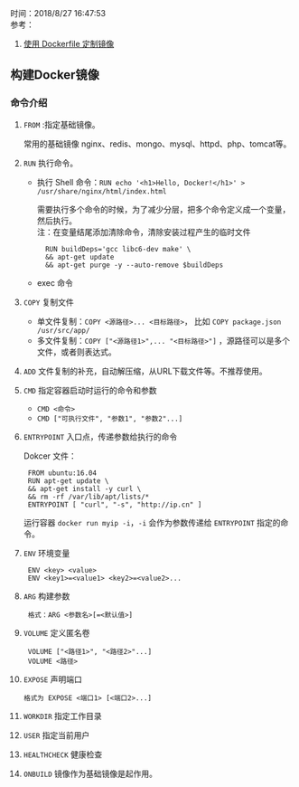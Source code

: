 时间：2018/8/27 16:47:53   
参考： 

1. [使用 Dockerfile 定制镜像](https://yeasy.gitbooks.io/docker_practice/image/build.html)


## 构建Docker镜像    

### 命令介绍

1. `FROM` :指定基础镜像。  

	常用的基础镜像 nginx、redis、mongo、mysql、httpd、php、tomcat等。

2. `RUN` 执行命令。

	* 执行 Shell 命令：`RUN echo '<h1>Hello, Docker!</h1>' > /usr/share/nginx/html/index.html`
	
		需要执行多个命令的时候，为了减少分层，把多个命令定义成一个变量，然后执行。  
		注：在变量结尾添加清除命令，清除安装过程产生的临时文件

			RUN buildDeps='gcc libc6-dev make' \
		    && apt-get update 
			&& apt-get purge -y --auto-remove $buildDeps
	*  exec 命令

3. `COPY` 复制文件

	* 单文件复制：`COPY <源路径>... <目标路径>`， 比如 `COPY package.json /usr/src/app/`
	* 多文件复制：`COPY ["<源路径1>",... "<目标路径>"]` ，源路径可以是多个文件，或者则表达式。

4. `ADD` 文件复制的补充，自动解压缩，从URL下载文件等。不推荐使用。
5. `CMD` 指定容器启动时运行的命令和参数
	* `CMD <命令>`
	* `CMD ["可执行文件", "参数1", "参数2"...]` 

6. `ENTRYPOINT` 入口点，传递参数给执行的命令

	Dokcer 文件：
	
		FROM ubuntu:16.04
		RUN apt-get update \
	    && apt-get install -y curl \
	    && rm -rf /var/lib/apt/lists/*
		ENTRYPOINT [ "curl", "-s", "http://ip.cn" ]
	
	运行容器 `docker run myip -i`，`-i` 会作为参数传递给 `ENTRYPOINT` 指定的命令。
7. `ENV` 环境变量

		ENV <key> <value>
		ENV <key1>=<value1> <key2>=<value2>...

8. `ARG` 构建参数

		格式：ARG <参数名>[=<默认值>]

9. `VOLUME` 定义匿名卷
		
		VOLUME ["<路径1>", "<路径2>"...]
		VOLUME <路径>
10. `EXPOSE` 声明端口

		格式为 EXPOSE <端口1> [<端口2>...]

11. `WORKDIR` 指定工作目录
12. `USER` 指定当前用户
13. `HEALTHCHECK` 健康检查
14. `ONBUILD` 镜像作为基础镜像是起作用。
